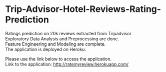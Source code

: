 # Trip-Advisor-Hotel-Reviews-Rating-Prediction
Ratings prediction on 20k reviews extracted from Tripadvisor   
Exploratory Data Analysis and Preprocessing are done.  
Feature Engineering and Modeling are complete.  
The application is deployed on Heroku. 

Please use the link below to access the application.  
Link to the application: http://ratemyreview.herokuapp.com/
